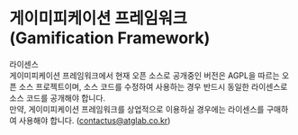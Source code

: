 # 게이미피케이션 프레임워크 <br> (Gamification Framework)

라이센스
<br>게이미피케이션 프레임워크에서 현재 오픈 소스로 공개중인 버전은 AGPL을 따르는 오픈 소스 프로젝트이며, 소스 코드를 수정하여 사용하는 경우 반드시 동일한 라이센스로 소스 코드를 공개해야 합니다.
<br>만약, 게이미피케이션 프레임워크를 상업적으로 이용하실 경우에는 라이센스를 구매하여 사용해야 합니다. (contactus@atglab.co.kr)
